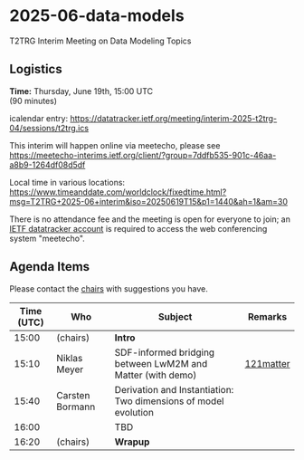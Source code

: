 # 2025-06-data-models

T2TRG Interim Meeting on Data Modeling Topics

## Logistics

**Time:** Thursday, June 19th, 15:00 UTC<br>
(90 minutes)

icalendar entry: <https://datatracker.ietf.org/meeting/interim-2025-t2trg-04/sessions/t2trg.ics>

This interim will happen online via meetecho, please see<br>
<https://meetecho-interims.ietf.org/client/?group=7ddfb535-901c-46aa-a8b9-1264df08d5df>

Local time in various locations:<br>
<https://www.timeanddate.com/worldclock/fixedtime.html?msg=T2TRG+2025-06+interim&iso=20250619T15&p1=1440&ah=1&am=30>

There is no attendance fee and the meeting is open for everyone to
join; an [IETF datatracker account](https://datatracker.ietf.org/) is
required to access the web conferencing system "meetecho".


## Agenda Items

Please contact the [chairs][] with suggestions you have.

| Time (UTC) | Who             | Subject                                                                           | Remarks           |
|------------|-----------------|-----------------------------------------------------------------------------------|-------------------|
|      15:00 | (chairs)        | **Intro**                                                                         |                   |
|      15:10 | Niklas Meyer    | SDF-informed bridging between LwM2M and Matter (with demo)                        | [121matter][]     |
|      15:40 | Carsten Bormann | Derivation and Instantiation: Two dimensions of model evolution                   |                   |
|      16:00 |                 | TBD                                                                               |                   |
|      16:20 | (chairs)        | **Wrapup**                                                                        |                   |

[augmenting]: https://www.rfc-editor.org/rfc/rfc7950#section-4.2.8
[sdfRef]: https://www.ietf.org/archive/id/draft-ietf-asdf-sdf-18.html#name-sdfref
[mapping]: https://www.ietf.org/archive/id/draft-bormann-asdf-sdf-mapping-05.html
[nipc]: https://www.ietf.org/archive/id/draft-ietf-asdf-nipc-03.html
[121matter]: https://datatracker.ietf.org/meeting/121/materials/slides-121-t2trg-converting-interaction-models-between-sdf-and-matter-00
[121senml]: https://datatracker.ietf.org/meeting/121/materials/slides-121-t2trg-sharing-data-models-between-senml-and-coreconf-slides-only-00 
[draft-senml]: https://datatracker.ietf.org/doc/draft-gudi-t2trg-senml-as-coreconf/
[chairs]: mailto:t2trg-chairs@irtf.org
